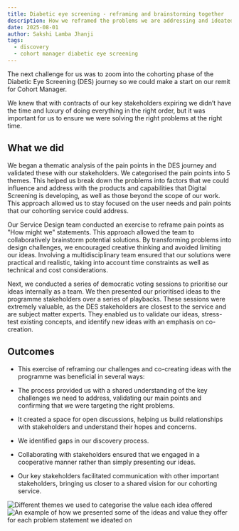 ```yaml
---
title: Diabetic eye screening - reframing and brainstorming together 
description: How we reframed the problems we are addressing and ideated together to create a shared vision for our cohorting service
date: 2025-08-01
author: Sakshi Lamba Jhanji
tags:
  - discovery
  - cohort manager diabetic eye screening
--- 
```


The next challenge for us was to zoom into the cohorting phase of the Diabetic Eye Screening (DES) journey so we could make a start on our remit for Cohort Manager.   

We knew that with contracts of our key stakeholders expiring we didn’t have the time and luxury of doing everything in the right order, but it was important for us to ensure we were solving the right problems at the right time.   

## What we did   

We began a thematic analysis of the pain points in the DES journey and validated these with our stakeholders. We categorised the pain points into 5 themes. This helped us break down the problems into factors that we could influence and address with the products and capabilities that Digital Screening is developing, as well as those beyond the scope of our work. This approach allowed us to stay focused on the user needs and pain points that our cohorting service could address. 

Our Service Design team conducted an exercise to reframe pain points as "How might we" statements. This approach allowed the team to collaboratively brainstorm potential solutions. By transforming problems into design challenges, we encouraged creative thinking and avoided limiting our ideas. Involving a multidisciplinary team ensured that our solutions were practical and realistic, taking into account time constraints as well as technical and cost considerations. 

Next, we conducted a series of democratic voting sessions to prioritise our ideas internally as a team. We then presented our prioritised ideas to the programme stakeholders over a series of playbacks. These sessions were extremely valuable, as the DES stakeholders are closest to the service and are subject matter experts. They enabled us to validate our ideas, stress-test existing concepts, and identify new ideas with an emphasis on co-creation. 

## Outcomes  

- This exercise of reframing our challenges and co-creating ideas with the programme was beneficial in several ways: 

- The process provided us with a shared understanding of the key challenges we need to address, validating our main points and confirming that we were targeting the right problems.  

- It created a space for open discussions, helping us build relationships with stakeholders and understand their hopes and concerns.  

- We identified gaps in our discovery process.  

- Collaborating with stakeholders ensured that we engaged in a cooperative manner rather than simply presenting our ideas.  

- Our key stakeholders facilitated communication with other important stakeholders, bringing us closer to a shared vision for our cohorting service. 

![Different themes we used to categorise the value each idea offered](value-themes.png)
![An example of how we presented some of the ideas and value they offer for each problem statement we ideated on](top-ideas-for-each-problem-statement.png)